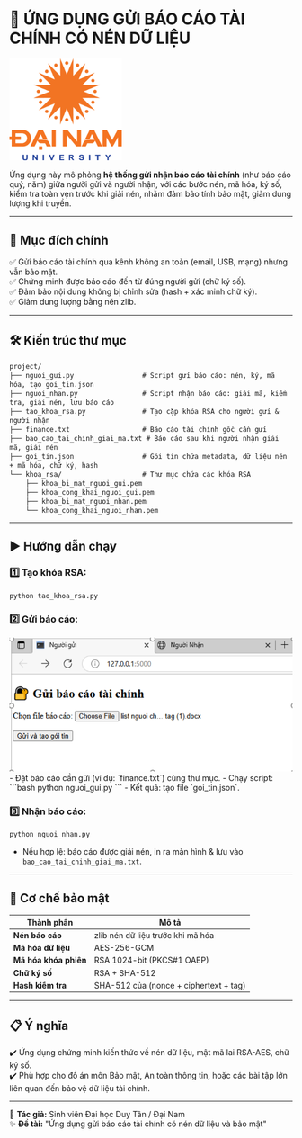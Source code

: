 # 📑 ỨNG DỤNG GỬI BÁO CÁO TÀI CHÍNH CÓ NÉN DỮ LIỆU
<img src="img/logoDaiNam.png" alt="DaiNam University Logo" width="200"/>

Ứng dụng này mô phỏng **hệ thống gửi nhận báo cáo tài chính** (như báo cáo quý, năm) giữa người gửi và người nhận, với các bước nén, mã hóa, ký số, kiểm tra toàn vẹn trước khi giải nén, nhằm đảm bảo tính bảo mật, giảm dung lượng khi truyền.

---

## 🧩 Mục đích chính

✅ Gửi báo cáo tài chính qua kênh không an toàn (email, USB, mạng) nhưng vẫn bảo mật.  
✅ Chứng minh được báo cáo đến từ đúng người gửi (chữ ký số).  
✅ Đảm bảo nội dung không bị chỉnh sửa (hash + xác minh chữ ký).  
✅ Giảm dung lượng bằng nén zlib.

---

## 🛠️ Kiến trúc thư mục

```
project/
├── nguoi_gui.py                 # Script gửi báo cáo: nén, ký, mã hóa, tạo goi_tin.json
├── nguoi_nhan.py                # Script nhận báo cáo: giải mã, kiểm tra, giải nén, lưu báo cáo
├── tao_khoa_rsa.py              # Tạo cặp khóa RSA cho người gửi & người nhận
├── finance.txt                  # Báo cáo tài chính gốc cần gửi
├── bao_cao_tai_chinh_giai_ma.txt # Báo cáo sau khi người nhận giải mã, giải nén
├── goi_tin.json                 # Gói tin chứa metadata, dữ liệu nén + mã hóa, chữ ký, hash
└── khoa_rsa/                    # Thư mục chứa các khóa RSA
    ├── khoa_bi_mat_nguoi_gui.pem
    ├── khoa_cong_khai_nguoi_gui.pem
    ├── khoa_bi_mat_nguoi_nhan.pem
    └── khoa_cong_khai_nguoi_nhan.pem
```

---

## ▶️ Hướng dẫn chạy

### 1️⃣ Tạo khóa RSA:
```bash
python tao_khoa_rsa.py
```

### 2️⃣ Gửi báo cáo:
<img src="img/giao dien.png" alt="" width="700px" hight="700px"/>
- Đặt báo cáo cần gửi (ví dụ: `finance.txt`) cùng thư mục.
- Chạy script:
  ```bash
  python nguoi_gui.py
  ```
- Kết quả: tạo file `goi_tin.json`.

### 3️⃣ Nhận báo cáo:
```bash
python nguoi_nhan.py
```
- Nếu hợp lệ: báo cáo được giải nén, in ra màn hình & lưu vào `bao_cao_tai_chinh_giai_ma.txt`.

---

## 🔐 Cơ chế bảo mật

| Thành phần       | Mô tả                                     |
| ---------------- | ----------------------------------------- |
| **Nén báo cáo**  | zlib nén dữ liệu trước khi mã hóa         |
| **Mã hóa dữ liệu** | AES-256-GCM                              |
| **Mã hóa khóa phiên** | RSA 1024-bit (PKCS#1 OAEP)            |
| **Chữ ký số**    | RSA + SHA-512                            |
| **Hash kiểm tra** | SHA-512 của (nonce + ciphertext + tag)   |

---

## 📋 Ý nghĩa

✔️ Ứng dụng chứng minh kiến thức về nén dữ liệu, mật mã lai RSA-AES, chữ ký số.  
✔️ Phù hợp cho đồ án môn Bảo mật, An toàn thông tin, hoặc các bài tập lớn liên quan đến bảo vệ dữ liệu tài chính.

---

🚀 **Tác giả:** Sinh viên Đại học Duy Tân / Đại Nam  
✨ **Đề tài:** "Ứng dụng gửi báo cáo tài chính có nén dữ liệu và bảo mật"
